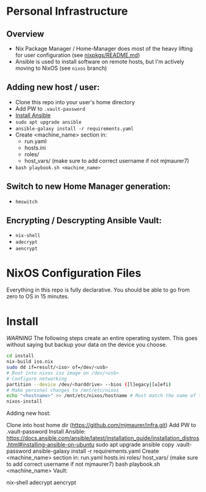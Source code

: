 # Personal Infrastructure

## Overview

- Nix Package Manager / Home-Manager does most of the heavy lifting for user configuration (see [nixpkgs/README.md](nixpkgs/README.md))
- Ansible is used to install software on remote hosts, but I'm actively moving to NixOS (see `nixos` branch)

## Adding new host / user:

- Clone this repo into your user's home directory
- Add PW to `.vault-password`
- [Install Ansible](https://docs.ansible.com/ansible/latest/installation_guide/installation_distros.html#installing-ansible-on-ubuntu)
- `sudo apt upgrade ansible `
- `ansible-galaxy install -r requirements.yaml`
- Create <machine_name> section in:
  - run.yaml
  - hosts.ini
  - roles/
  - host_vars/ (make sure to add correct username if not mjmaurer7)
- `bash playbook.sh <machine_name>`

## Switch to new Home Manager generation:

- `hmswitch`

## Encrypting / Descrypting Ansible Vault:

- `nix-shell`
- `adecrypt`
- `aencrypt`
# NixOS Configuration Files

Everything in this repo is fully declarative. You should be able to go from zero to OS in 15 minutes.

# Install

_WARNING_ The following steps create an entire operating system.
This goes without saying but backup your data on the device you choose.

```sh
cd install
nix-build iso.nix
sudo dd if=result/<iso> of=/dev/<usb>
# Boot into nixos iso image on /dev/<usb>
# Configure networking
partition --device /dev/<harddrive> --bios ([l]egacy|[u]efi)
# Make personal changes to /mnt/etc/nixos
echo "<hostname>" >> /mnt/etc/nixos/hostname # Must match the name of the file in /machines
nixos-install
```

Adding new host:

Clone into host home dir (https://github.com/mjmaurer/infra.git)
Add PW to .vault-password
Install Ansible: https://docs.ansible.com/ansible/latest/installation_guide/installation_distros.html#installing-ansible-on-ubuntu
sudo apt upgrade ansible
copy .vault-password
ansible-galaxy install -r requirements.yaml
Create <machine_name> section in:
run.yaml
hosts.ini
roles/
host_vars/ (make sure to add correct username if not mjmaurer7)
bash playbook.sh <machine_name>
Vault:

nix-shell
adecrypt
aencrypt